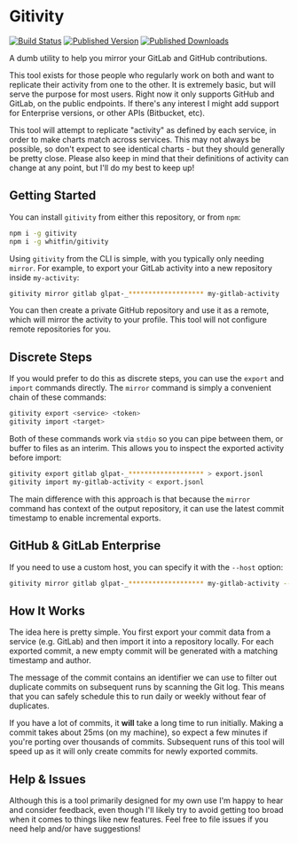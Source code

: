 # Gitivity

[![Build Status](https://img.shields.io/github/actions/workflow/status/whitfin/gitivity/ci.yml?branch=main)](https://github.com/whitfin/gitivity/actions) [![Published Version](https://img.shields.io/npm/v/gitivity.svg)](https://npmjs.com/package/gitivity) [![Published Downloads](https://img.shields.io/npm/dt/gitivity)](https://npmjs.com/package/gitivity)

A dumb utility to help you mirror your GitLab and GitHub contributions.

This tool exists for those people who regularly work on both and want to replicate their
activity from one to the other. It is extremely basic, but will serve the purpose for most
users. Right now it only supports GitHub and GitLab, on the public endpoints. If there's
any interest I might add support for Enterprise versions, or other APIs (Bitbucket, etc).

This tool will attempt to replicate "activity" as defined by each service, in order to
make charts match across services. This may not always be possible, so don't expect to see
identical charts - but they should generally be pretty close. Please also keep in mind that
their definitions of activity can change at any point, but I'll do my best to keep up!

## Getting Started

You can install `gitivity` from either this repository, or from `npm`:

```bash
npm i -g gitivity
npm i -g whitfin/gitivity
```

Using `gitivity` from the CLI is simple, with you typically only needing `mirror`. For
example, to export your GitLab activity into a new repository inside `my-activity`:

```bash
gitivity mirror gitlab glpat-_******************* my-gitlab-activity
```

You can then create a private GitHub repository and use it as a remote, which will mirror
the activity to your profile. This tool will not configure remote repositories for you.

## Discrete Steps

If you would prefer to do this as discrete steps, you can use the `export` and `import`
commands directly. The `mirror` command is simply a convenient chain of these commands:

```bash
gitivity export <service> <token>
gitivity import <target>
```

Both of these commands work via `stdio` so you can pipe between them, or buffer to files
as an interim. This allows you to inspect the exported activity before import:

```bash
gitivity export gitlab glpat-_******************* > export.jsonl
gitivity import my-gitlab-activity < export.jsonl
```

The main difference with this approach is that because the `mirror` command has context
of the output repository, it can use the latest commit timestamp to enable incremental
exports.

## GitHub & GitLab Enterprise

If you need to use a custom host, you can specify it with the `--host` option:

```bash
gitivity mirror gitlab glpat-_******************* my-gitlab-activity --host https://gitlab.example.com
```

## How It Works

The idea here is pretty simple. You first export your commit data from a service (e.g. GitLab)
and then import it into a repository locally. For each exported commit, a new empty
commit will be generated with a matching timestamp and author.

The message of the commit contains an identifier we can use to filter out duplicate
commits on subsequent runs by scanning the Git log. This means that you can safely
schedule this to run daily or weekly without fear of duplicates.

If you have a lot of commits, it **will** take a long time to run initially. Making a
commit takes about 25ms (on my machine), so expect a few minutes if you're porting over
thousands of commits. Subsequent runs of this tool will speed up as it will only create
commits for newly exported commits.

## Help & Issues

Although this is a tool primarily designed for my own use I'm happy to hear and consider
feedback, even though I'll likely try to avoid getting too broad when it comes to things
like new features. Feel free to file issues if you need help and/or have suggestions!
